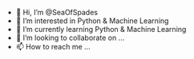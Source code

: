 - 👋 Hi, I’m @SeaOfSpades
- 👀 I’m interested in Python & Machine Learning
- 🌱 I’m currently learning Python & Machine Learning
- 💞️ I’m looking to collaborate on ...
- 📫 How to reach me ...

<!---
SeaOfSpades/SeaOfSpades is a ✨ special ✨ repository because its `README.md` (this file) appears on your GitHub profile.
You can click the Preview link to take a look at your changes.
--->
